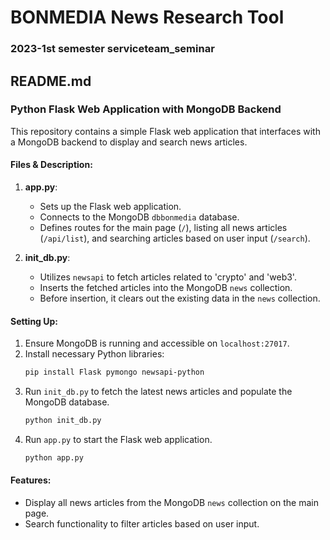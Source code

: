 # BONMEDIA News Research Tool
### 2023-1st semester serviceteam_seminar
## README.md

### Python Flask Web Application with MongoDB Backend

This repository contains a simple Flask web application that interfaces with a MongoDB backend to display and search news articles.

#### Files & Description:

1. **app.py**: 
   - Sets up the Flask web application.
   - Connects to the MongoDB `dbbonmedia` database.
   - Defines routes for the main page (`/`), listing all news articles (`/api/list`), and searching articles based on user input (`/search`).

2. **init_db.py**: 
   - Utilizes `newsapi` to fetch articles related to 'crypto' and 'web3'.
   - Inserts the fetched articles into the MongoDB `news` collection.
   - Before insertion, it clears out the existing data in the `news` collection.

#### Setting Up:

1. Ensure MongoDB is running and accessible on `localhost:27017`.
2. Install necessary Python libraries:
   ```bash
   pip install Flask pymongo newsapi-python
   ```
3. Run `init_db.py` to fetch the latest news articles and populate the MongoDB database.
   ```bash
   python init_db.py
   ```
4. Run `app.py` to start the Flask web application.
   ```bash
   python app.py
   ```

#### Features:

- Display all news articles from the MongoDB `news` collection on the main page.
- Search functionality to filter articles based on user input.
